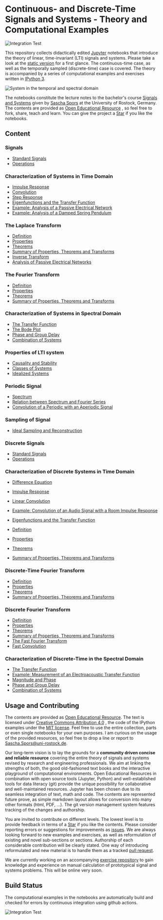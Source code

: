 # Continuous- and Discrete-Time Signals and Systems - Theory and Computational Examples

![Integration Test](https://github.com/spatialaudio//signals-and-systems-lecture/workflows/Integration%20Test/badge.svg)

This repository collects didactically edited [Jupyter](https://jupyter.org/)
notebooks that introduce the theory of linear, time-invariant (LTI) signals and
systems.
Please take a look at the [static version](http://nbviewer.ipython.org/github/spatialaudio/signals-and-systems-lecture/blob/master/index.ipynb)
for a first glance.
The continuous-time case, as well as the temporally sampled (discrete-time)
case is covered.
The theory is accompanied by a series of computational examples and exercises
written in [IPython 3](http://ipython.org/).  

![System in the temporal and spectral domain](systems_spectral_domain/LTI_system_time_spectral_domain.png)

The notebooks constitute the lecture notes to the bachelor's course
[Signals and Systems](http://www.int.uni-rostock.de/Signal-und-Systemtheorie.428.0.html)
given by [Sascha Spors](http://www.int.uni-rostock.de/Staff-Info.23+B6JmNIYXNoPWUxOTliMTNjY2U2MDcyZjJiZTI0YTc4MmFkYTE5NjQzJnR4X2pwc3RhZmZfcGkxJTVCYmFja0lkJTVEPTMmdHhfanBzdGFmZl9waTElNUJzaG93VWlkJTVEPTExMQ__.0.html) at the University of Rostock, Germany.
The contents are provided as [Open Educational Resource](https://de.wikipedia.org/wiki/Open_Educational_Resources)
, so feel free to fork, share, teach and learn.
You can give the project a [Star](https://github.com/spatialaudio/signals-and-systems-lecture/stargazers)
if you like the notebooks.

## Content

### Signals
* [Standard Signals](continuous_signals/standard_signals.ipynb)
* [Operations](continuous_signals/operations.ipynb)

### Characterization of Systems in Time Domain
* [Impulse Response](systems_time_domain/impulse_response.ipynb)
* [Convolution](systems_time_domain/convolution.ipynb)
* [Step Response](systems_time_domain/step_response.ipynb)
* [Eigenfunctions and the Transfer Function](systems_time_domain/eigenfunctions.ipynb)
* [Example: Analysis of a Passive Electrical Network](systems_time_domain/network_analysis.ipynb)
* [Example: Analysis of a Damped Spring Pendulum](systems_time_domain/spring_pendulum_analysis.ipynb)


### The Laplace Transform
* [Definition](laplace_transform/definition.ipynb)
* [Properties](laplace_transform/properties.ipynb)
* [Theorems](laplace_transform/theorems.ipynb)
* [Summary of Properties, Theorems and Transforms](laplace_transform/table_theorems_transforms.ipynb)
* [Inverse Transform](laplace_transform/inverse.ipynb)
* [Analysis of Passive Electrical
  Networks](laplace_transform/network_analysis.ipynb)

### The Fourier Transform
* [Definition](fourier_transform/definition.ipynb)
* [Properties](fourier_transform/properties.ipynb)
* [Theorems](fourier_transform/theorems.ipynb)
* [Summary of Properties, Theorems and
  Transforms](fourier_transform/table_theorems_transforms.ipynb)

### Characterization of Systems in Spectral Domain
* [The Transfer Function](systems_spectral_domain/transfer_function.ipynb)
* [The Bode Plot](systems_spectral_domain/bode_plot.ipynb)
* [Phase and Group Delay](systems_spectral_domain/phase_group_delay.ipynb)
* [Combination of Systems](systems_spectral_domain/combination.ipynb)

### Properties of LTI system
* [Causality and Stability](systems_properties/causality_stability.ipynb)
* [Classes of Systems](systems_properties/classes.ipynb)
* [Idealized Systems](systems_properties/idealized_systems.ipynb)

### Periodic Signal
* [Spectrum](periodic_signals/spectrum.ipynb)
* [Relation between Spectrum and Fourier Series](periodic_signals/fourier_series.ipynb)
* [Convolution of a Periodic with an Aperiodic
  Signal](periodic_signals/convolution.ipynb)

### Sampling of Signal
* [Ideal Sampling and Reconstruction](sampling/ideal.ipynb)

### Discrete Signals
* [Standard Signals](discrete_signals/standard_signals.ipynb)
* [Operations](discrete_signals/operations.ipynb)

### Characterization of Discrete Systems in Time Domain
* [Difference Equation](discrete_systems_time_domain/difference_equation.ipynb)
* [Impulse Response](discrete_systems_time_domain/impulse_response.ipynb)
* [Linear Convolution](discrete_systems_time_domain/linear_convolution.ipynb)
* [Example: Convolution of an Audio Signal with a Room Impulse Response](discrete_systems_time_domain/convolution_room_IR.ipynb)
* [Eigenfunctions and the Transfer Function](discrete_systems_time_domain/eigenfunctions.ipynb)

* [Definition](z_transform/definition.ipynb)
* [Properties](z_transform/properties.ipynb)
* [Theorems](z_transform/theorems.ipynb)
* [Summary of Properties, Theorems and Transforms](z_transform/table_theorems_transforms.ipynb)

### Discrete-Time Fourier Transform
* [Definition](discrete_time_fourier_transform/definition.ipynb)
* [Properties](discrete_time_fourier_transform/properties.ipynb)
* [Theorems](discrete_time_fourier_transform/theorems.ipynb)
* [Summary of Properties, Theorems and
  Transforms](discrete_time_fourier_transform/table_theorems_transforms.ipynb)

### Discrete Fourier Transform
* [Definition](discrete_fourier_transform/definition.ipynb)
* [Properties](discrete_fourier_transform/properties.ipynb)
* [Theorems](discrete_fourier_transform/theorems.ipynb)
* [Summary of Properties, Theorems and Transforms](discrete_fourier_transform/table_theorems_transforms.ipynb)
* [The Fast Fourier Transform](discrete_fourier_transform/fast_fourier_transform.ipynb)
* [Fast Convolution](discrete_fourier_transform/fast_convolution.ipynb)

### Characterization of Discrete-Time in the Spectral Domain
* [The Transfer Function](discrete_systems_spectral_domain/transfer_function.ipynb)
* [Example: Measurement of an Electroacoustic Transfer Function](discrete_systems_spectral_domain/measurement_acoustic_transfer_function.ipynb)
* [Magnitude and Phase](discrete_systems_spectral_domain/magnitude_phase.ipynb)
* [Phase and Group Delay](discrete_systems_spectral_domain/phase_group_delay.ipynb)
* [Combination of Systems](discrete_systems_spectral_domain/combination.ipynb)

## Usage and Contributing

The contents are provided as [Open Educational Resource](https://de.wikipedia.org/wiki/Open_Educational_Resources).
The text is licensed under [Creative Commons Attribution 4.0](https://creativecommons.org/licenses/by/4.0/)
, the code of the IPython examples under the [MIT license](https://opensource.org/licenses/MIT).
Feel free to use the entire collection, parts or even single notebooks for your
own purposes.
I am curious on the usage of the provided resources, so feel free to drop a
line or report to [Sascha.Spors@uni-rostock.de](mailto:Sascha.Spors@uni-rostock.de).

Our long-term vision is to lay the grounds for a **community driven concise and
reliable resource** covering the entire theory of signals and systems revised
by research and engineering professionals.
We aim at linking the strengths of both, the good old-fashioned text books
and the interactive playground of computational environments.
Open Educational Resources in combination with open source tools (Jupyter,
Python) and well-established tools for data literacy (git) provide the unique
possibility for collaborative and well-maintained resources.
Jupyter has been chosen due to its seamless integration of text, math and code.
The contents are represented future prove, as simple markdown layout allows for
conversion into many other formats (html, PDF, ...).
The git version management system features tracking of the changes and
authorship.

You are invited to contribute on different levels.
The lowest level is to provide feedback in terms of a
[Star](https://github.com/spatialaudio/signals-and-systems-lecture/stargazers)
if you like the contents.
Please consider reporting errors or suggestions for improvements as
[issues](https://github.com/spatialaudio/digital-signal-processing-lecture/issues).
We are always looking forward to new examples and exercises, as well as
reformulation of existing and novel sub-sections or sections.
Authorship of each considerable contribution will be clearly stated.
One way of introducing reformulated and new material is to handle them as
a tracked [pull request](https://github.com/spatialaudio/signals-and-systems-lecture/pulls).

We are currently working on an accompanying
[exercise repository](https://github.com/spatialaudio/signals-and-systems-exercises)
to gain knowledge and experience on manual calculation of prototypical signal
and systems problems.
This will be online very soon.


## Build Status

The computational examples in the notebooks are automatically build and checked for errors by continuous integration using github actions.

![Integration Test](https://github.com/spatialaudio//signals-and-systems-lecture/workflows/Integration%20Test/badge.svg)

